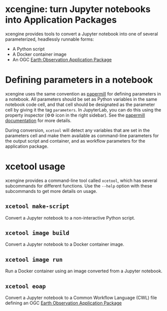 # xcengine: turn Jupyter notebooks into Application Packages

xcengine provides tools to convert a Jupyter notebook into one of several
parameterized, headlessly runnable forms:

-   A Python script
-   A Docker container image
-   An OGC [Earth Observation Application
    Package](https://docs.ogc.org/bp/20-089r1.html)

# Defining parameters in a notebook

xcengine uses the same convention as
[papermill](https://papermill.readthedocs.io/)
for defining parameters in a notebook. All parameters should be set as
Python variables in the same notebook code cell, and that cell should be
designated as the parameter cell by giving it the tag `parameters`. In
JupyterLab, you can do this using the property inspector (⚙⚙ icon in the
right sidebar). See the [papermill
documentation](https://papermill.readthedocs.io/en/latest/usage-parameterize.html#designate-parameters-for-a-cell)
for more details.

During conversion, `xcetool` will detect any variables that are set in the
parameters cell and make them available as command-line parameters for the
output script and container, and as workflow parameters for the application
package.

# xcetool usage

xcengine provides a command-line tool called `xcetool`, which has several
subcommands for different functions. Use the `--help` option with these
subcommands to get more details on usage.

## `xcetool make-script`

Convert a Jupyter notebook to a non-interactive Python script.

## `xcetool image build`

Convert a Jupyter notebook to a Docker container image.

## `xcetool image run`

Run a Docker container using an image converted from a Jupyter notebook.

## `xcetool eoap`

Convert a Jupyter notebook to a Common Workflow Language (CWL) file defining
an OGC [Earth Observation Application
Package](https://docs.ogc.org/bp/20-089r1.html)
